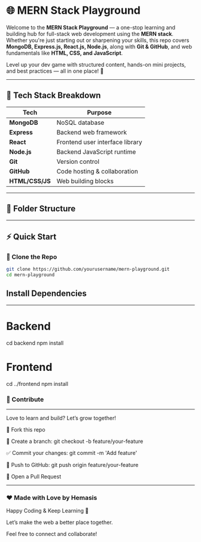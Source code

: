 # 🌐 MERN Stack Playground

Welcome to the **MERN Stack Playground** — a one-stop learning and building hub for full-stack web development using the **MERN stack**. Whether you're just starting out or sharpening your skills, this repo covers **MongoDB, Express.js, React.js, Node.js**, along with **Git & GitHub**, and web fundamentals like **HTML, CSS, and JavaScript**.

Level up your dev game with structured content, hands-on mini projects, and best practices — all in one place! 💪

---

## 🚀 Tech Stack Breakdown

| Tech        | Purpose                        |
|-------------|--------------------------------|
| **MongoDB** | NoSQL database                 |
| **Express** | Backend web framework          |
| **React**   | Frontend user interface library|
| **Node.js** | Backend JavaScript runtime     |
| **Git**     | Version control                |
| **GitHub**  | Code hosting & collaboration   |
| **HTML/CSS/JS** | Web building blocks        |

---

## 🧱 Folder Structure


---

## ⚡ Quick Start

### 🔧 Clone the Repo

```bash
git clone https://github.com/yourusername/mern-playground.git
cd mern-playground
```
## Install Dependencies
---
# Backend
cd backend
npm install

# Frontend
cd ../frontend
npm install

### 🤝 Contribute
---
Love to learn and build? Let’s grow together!

🍴 Fork this repo

🔀 Create a branch: git checkout -b feature/your-feature

✅ Commit your changes: git commit -m 'Add feature'

🚀 Push to GitHub: git push origin feature/your-feature

📩 Open a Pull Request

----

### ❤️ Made with Love by Hemasis
Happy Coding & Keep Learning 🚀

Let’s make the web a better place together.

Feel free to connect and collaborate!
